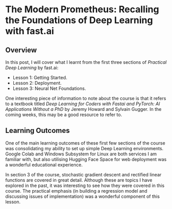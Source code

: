 # The Modern Prometheus: Recalling the Foundations of Deep Learning with fast.ai

## Overview
In this post, I will cover what I learnt from the first three sections of *Practical Deep Learning* by fast.ai:
* Lesson 1: Getting Started.
* Lesson 2: Deployment.
* Lesson 3: Neural Net Foundations.

One interesting piece of information to note about the course is that it refers to a textbook titled *Deep Learning for Coders with Fastai and PyTorch: AI Applications Without a PhD* by Jeremy Howard and Sylvain Gugger. In the coming weeks, this may be a good resource to refer to.

## Learning Outcomes
One of the main learning outcomes of these first few sections of the course was consolidating my ability to set up simple Deep Learning environments. Google Colab and Windows Subsystem for Linux are both services I am familiar with, but also utilising Hugging Face Space for web deployment was a wonderful educational experience.

In section 3 of the course, stochastic gradient descent and rectified linear functions are covered in great detail. Although these are topics I have explored in the past, it was interesting to see how they were covered in this course. The practical emphasis (in building a regression model and discussing issues of implementation) was a wonderful component of this lesson.
